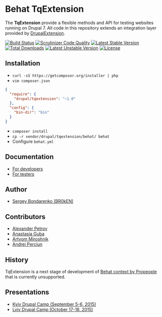 # Behat TqExtension

The **TqExtension** provide a flexible methods and API for testing websites running on Drupal 7. All
code in this repository extends an integration layer provided by [DrupalExtension](https://github.com/jhedstrom/drupalextension).

[![Build Status](https://scrutinizer-ci.com/g/BR0kEN-/TqExtension/badges/build.png?b=master)](https://scrutinizer-ci.com/g/BR0kEN-/TqExtension/build-status/master)
[![Scrutinizer Code Quality](https://scrutinizer-ci.com/g/BR0kEN-/TqExtension/badges/quality-score.png?b=master)](https://scrutinizer-ci.com/g/BR0kEN-/TqExtension/?branch=master)
[![Latest Stable Version](https://poser.pugx.org/drupal/tqextension/v/stable.svg)](https://packagist.org/packages/drupal/tqextension)
[![Total Downloads](https://poser.pugx.org/drupal/tqextension/downloads.svg)](https://packagist.org/packages/drupal/tqextension)
[![Latest Unstable Version](https://poser.pugx.org/drupal/tqextension/v/unstable.svg)](https://packagist.org/packages/drupal/tqextension)
[![License](https://poser.pugx.org/drupal/tqextension/license.svg)](https://packagist.org/packages/drupal/tqextension)

## Installation

- `curl -sS https://getcomposer.org/installer | php`
- `vim composer.json`
```json
{
  "require": {
    "drupal/tqextension": "~1.0"
  },
  "config": {
    "bin-dir": "bin"
  }
}
```
- `composer install`
- `cp -r vendor/drupal/tqextension/behat/ behat`
- Configure `behat.yml`

## Documentation

- [For developers](docs/developers/README.md)
- [For testers](docs/README.md)

## Author

- [Sergey Bondarenko (BR0kEN)](https://github.com/BR0kEN-)

## Contributors

- [Alexander Petrov](https://github.com/aapetrov)
- [Anastasia Guba](https://github.com/Naastya)
- [Artyom Miroshnik](https://github.com/M1r1k)
- [Andrei Perciun](https://github.com/andreiperciun)

## History

TqExtension is a next stage of development of [Behat context by Propeople](https://github.com/BR0kEN-/behat-drupal-propeople-context) that is currently unsupported.

## Presentations

- [Kyiv Drupal Camp (September 5-6, 2015)](https://docs.google.com/presentation/d/1JPJvLPORbO4vf9fFLgnQ0bEqe7XahqZ7iUjsd75yKmg)
- [Lviv Drupal Camp (October 17-18, 2015)](https://docs.google.com/presentation/d/1b4m8FoUNt0zMz98FFxgZ9chV8I7V8ek2oU5GZmkCriQ)
